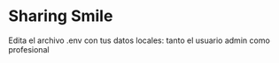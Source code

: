 # Sharing Smile

Edita el archivo .env con tus datos locales:
tanto el usuario admin como profesional